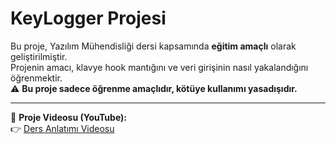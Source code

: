 # KeyLogger Projesi

Bu proje, Yazılım Mühendisliği dersi kapsamında **eğitim amaçlı** olarak geliştirilmiştir.  
Projenin amacı, klavye hook mantığını ve veri girişinin nasıl yakalandığını öğrenmektir.  
⚠️ **Bu proje sadece öğrenme amaçlıdır, kötüye kullanımı yasadışıdır.**

---

🎥 **Proje Videosu (YouTube):**  
👉 [Ders Anlatımı Videosu](https://youtu.be/wJilc4edtrM)
